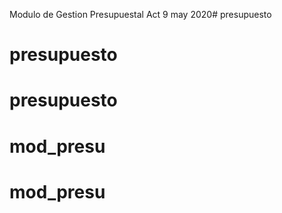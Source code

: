 Modulo de Gestion Presupuestal 
Act 9 may 2020# presupuesto
# presupuesto
# presupuesto
# mod_presu
# mod_presu

